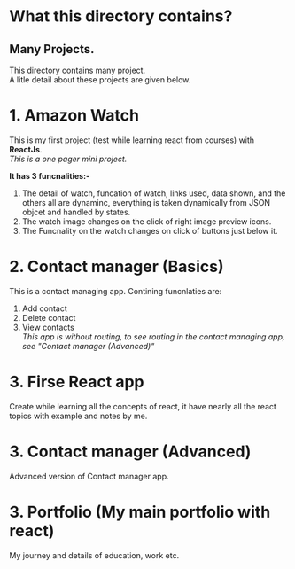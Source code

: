 # What this directory contains?

## Many Projects.
This directory contains many project.\
A litle detail about these projects are given below.






# 1. Amazon Watch
This is my first project (test while learning react from courses) with **ReactJs**.\
*This is a one pager mini project.*

**It has 3 funcnalities:-**
1. The detail of watch, funcation of watch, links used, data shown, and the others all are dynaminc, everything is taken dynamically from JSON objcet and handled by states.
2. The watch image changes on the click of right image preview icons.
3. The Funcnality on the watch changes on click of buttons just below it. 






# 2. Contact manager (Basics)
This is a contact managing app.
Contining funcnlaties are:
1. Add contact
2. Delete contact
3. View contacts\
*This app is without routing, to see routing in the contact managing app, see "Contact manager (Advanced)"*





# 3. Firse React app
Create while learning all the concepts of react, it have nearly all the react topics with example and notes by me.


# 3. Contact manager (Advanced)
Advanced version of Contact manager app.


# 3. Portfolio (My main portfolio with react)
My journey and details of education, work etc.
